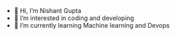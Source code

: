 - 👋 Hi, I’m Nishant Gupta
- 👀 I’m interested in coding and developing 
- 🌱 I’m currently learning Machine learning and Devops
